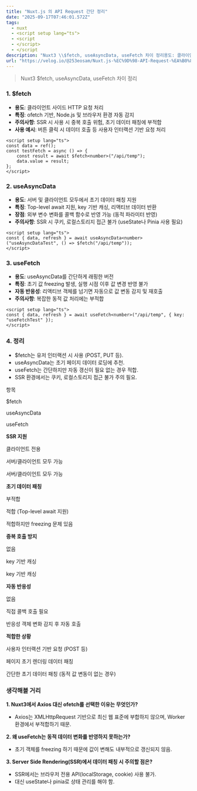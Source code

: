 ```yaml
---
title: "Nuxt.js 의 API Request 간단 정리"
date: "2025-09-17T07:46:01.572Z"
tags:
  - nuxt
  - <script setup lang="ts">
  - <script
  - </script>
  - </script
description: "Nuxt3 \\$fetch, useAsyncData, useFetch 차이 정리용도: 클라이언트 사이드 HTTP 요청 처리특징: ofetch 기반, Node.js 및 브라우저 환경 자동 감지주의사항: SSR 시 사용 시 중복 호출 위험, 초기 데이터 패칭에 부적합사용 "
url: "https://velog.io/@253eosam/Nuxt.js-%EC%9D%98-API-Request-%EA%B0%84%EB%8B%A8-%EC%A0%95%EB%A6%AC"
---
```


> Nuxt3 $fetch, useAsyncData, useFetch 차이 정리

### 1\. $fetch

*   **용도**: 클라이언트 사이드 HTTP 요청 처리
*   **특징**: ofetch 기반, Node.js 및 브라우저 환경 자동 감지
*   **주의사항**: SSR 시 사용 시 중복 호출 위험, 초기 데이터 패칭에 부적합
*   **사용 예시**: 버튼 클릭 시 데이터 호출 등 사용자 인터랙션 기반 요청 처리

```vue
<script setup lang="ts">
const data = ref();
const testFetch = async () => {
    const result = await $fetch<number>("/api/temp");
    data.value = result;
};
</script>
```

### 2\. useAsyncData

*   **용도**: 서버 및 클라이언트 모두에서 초기 데이터 패칭 지원
*   **특징**: Top-level await 지원, key 기반 캐싱, 리액티브 데이터 반환
*   **장점**: 외부 변수 변화를 콜백 함수로 반영 가능 (동적 파라미터 반영)
*   **주의사항**: SSR 시 쿠키, 로컬스토리지 접근 불가 (useState나 Pinia 사용 필요)

```vue
<script setup lang="ts">
const { data, refresh } = await useAsyncData<number>("useAsyncDataTest", () => $fetch("/api/temp"));
</script>
```

### 3\. useFetch

*   **용도**: useAsyncData를 간단하게 래핑한 버전
*   **특징**: 초기 값 freezing 발생, 실행 시점 이후 값 변경 반영 불가
*   **자동 반응성**: 리액티브 객체를 넘기면 자동으로 값 변동 감지 및 재호출
*   **주의사항**: 복잡한 동적 값 처리에는 부적합

```vue
<script setup lang="ts">
const { data, refresh } = await useFetch<number>("/api/temp", { key: "useFetchTest" });
</script>
```

### 4\. 정리

*   $fetch는 유저 인터랙션 시 사용 (POST, PUT 등).
*   useAsyncData는 초기 페이지 데이터 로딩에 추천.
*   useFetch는 간단하지만 자동 갱신이 필요 없는 경우 적합.
*   SSR 환경에서는 쿠키, 로컬스토리지 접근 불가 주의 필요.

항목

$fetch

useAsyncData

useFetch

**SSR 지원**

클라이언트 전용

서버/클라이언트 모두 가능

서버/클라이언트 모두 가능

**초기 데이터 패칭**

부적합

적합 (Top-level await 지원)

적합하지만 freezing 문제 있음

**중복 호출 방지**

없음

key 기반 캐싱

key 기반 캐싱

**자동 반응성**

없음

직접 콜백 호출 필요

반응성 객체 변화 감지 후 자동 호출

**적합한 상황**

사용자 인터랙션 기반 요청 (POST 등)

페이지 초기 렌더링 데이터 패칭

간단한 초기 데이터 패칭 (동적 값 변동이 없는 경우)

### 생각해볼 거리

**1\. Nuxt3에서 Axios 대신 ofetch를 선택한 이유는 무엇인가?**

*   Axios는 XMLHttpRequest 기반으로 최신 웹 표준에 부합하지 않으며, Worker 환경에서 부적합하기 때문.

**2\. 왜 useFetch는 동적 데이터 변화를 반영하지 못하는가?**

*   초기 객체를 freezing 하기 때문에 값이 변해도 내부적으로 갱신되지 않음.

**3\. Server Side Rendering(SSR)에서 데이터 패칭 시 주의할 점은?**

*   SSR에서는 브라우저 전용 API(localStorage, cookie) 사용 불가.
*   대신 useState나 pinia로 상태 관리를 해야 함.